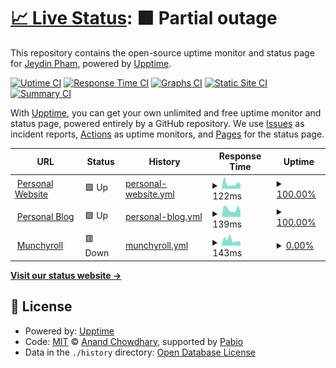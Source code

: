 # [📈 Live Status](https://Jeydin21.github.io/status): <!--live status--> **🟧 Partial outage**

This repository contains the open-source uptime monitor and status page for [Jeydin Pham](j21.dev), powered by [Upptime](https://github.com/upptime/upptime).

[![Uptime CI](https://github.com/Jeydin21/status/workflows/Uptime%20CI/badge.svg)](https://github.com/Jeydin21/status/actions?query=workflow%3A%22Uptime+CI%22)
[![Response Time CI](https://github.com/Jeydin21/status/workflows/Response%20Time%20CI/badge.svg)](https://github.com/Jeydin21/status/actions?query=workflow%3A%22Response+Time+CI%22)
[![Graphs CI](https://github.com/Jeydin21/status/workflows/Graphs%20CI/badge.svg)](https://github.com/Jeydin21/status/actions?query=workflow%3A%22Graphs+CI%22)
[![Static Site CI](https://github.com/Jeydin21/status/workflows/Static%20Site%20CI/badge.svg)](https://github.com/Jeydin21/status/actions?query=workflow%3A%22Static+Site+CI%22)
[![Summary CI](https://github.com/Jeydin21/status/workflows/Summary%20CI/badge.svg)](https://github.com/Jeydin21/status/actions?query=workflow%3A%22Summary+CI%22)

With [Upptime](https://upptime.js.org), you can get your own unlimited and free uptime monitor and status page, powered entirely by a GitHub repository. We use [Issues](https://github.com/Jeydin21/status/issues) as incident reports, [Actions](https://github.com/Jeydin21/status/actions) as uptime monitors, and [Pages](https://Jeydin21.github.io/status) for the status page.

<!--start: status pages-->
<!-- This summary is generated by Upptime (https://github.com/upptime/upptime) -->
<!-- Do not edit this manually, your changes will be overwritten -->
<!-- prettier-ignore -->
| URL | Status | History | Response Time | Uptime |
| --- | ------ | ------- | ------------- | ------ |
| <img alt="" src="https://icons.duckduckgo.com/ip3/j21.dev.ico" height="13"> [Personal Website](https://j21.dev) | 🟩 Up | [personal-website.yml](https://github.com/Jeydin21/Status/commits/HEAD/history/personal-website.yml) | <details><summary><img alt="Response time graph" src="./graphs/personal-website/response-time-week.png" height="20"> 122ms</summary><br><a href="https://status.j21.dev/history/personal-website"><img alt="Response time 150" src="https://img.shields.io/endpoint?url=https%3A%2F%2Fraw.githubusercontent.com%2FJeydin21%2FStatus%2FHEAD%2Fapi%2Fpersonal-website%2Fresponse-time.json"></a><br><a href="https://status.j21.dev/history/personal-website"><img alt="24-hour response time 109" src="https://img.shields.io/endpoint?url=https%3A%2F%2Fraw.githubusercontent.com%2FJeydin21%2FStatus%2FHEAD%2Fapi%2Fpersonal-website%2Fresponse-time-day.json"></a><br><a href="https://status.j21.dev/history/personal-website"><img alt="7-day response time 122" src="https://img.shields.io/endpoint?url=https%3A%2F%2Fraw.githubusercontent.com%2FJeydin21%2FStatus%2FHEAD%2Fapi%2Fpersonal-website%2Fresponse-time-week.json"></a><br><a href="https://status.j21.dev/history/personal-website"><img alt="30-day response time 152" src="https://img.shields.io/endpoint?url=https%3A%2F%2Fraw.githubusercontent.com%2FJeydin21%2FStatus%2FHEAD%2Fapi%2Fpersonal-website%2Fresponse-time-month.json"></a><br><a href="https://status.j21.dev/history/personal-website"><img alt="1-year response time 150" src="https://img.shields.io/endpoint?url=https%3A%2F%2Fraw.githubusercontent.com%2FJeydin21%2FStatus%2FHEAD%2Fapi%2Fpersonal-website%2Fresponse-time-year.json"></a></details> | <details><summary><a href="https://status.j21.dev/history/personal-website">100.00%</a></summary><a href="https://status.j21.dev/history/personal-website"><img alt="All-time uptime 97.83%" src="https://img.shields.io/endpoint?url=https%3A%2F%2Fraw.githubusercontent.com%2FJeydin21%2FStatus%2FHEAD%2Fapi%2Fpersonal-website%2Fuptime.json"></a><br><a href="https://status.j21.dev/history/personal-website"><img alt="24-hour uptime 100.00%" src="https://img.shields.io/endpoint?url=https%3A%2F%2Fraw.githubusercontent.com%2FJeydin21%2FStatus%2FHEAD%2Fapi%2Fpersonal-website%2Fuptime-day.json"></a><br><a href="https://status.j21.dev/history/personal-website"><img alt="7-day uptime 100.00%" src="https://img.shields.io/endpoint?url=https%3A%2F%2Fraw.githubusercontent.com%2FJeydin21%2FStatus%2FHEAD%2Fapi%2Fpersonal-website%2Fuptime-week.json"></a><br><a href="https://status.j21.dev/history/personal-website"><img alt="30-day uptime 100.00%" src="https://img.shields.io/endpoint?url=https%3A%2F%2Fraw.githubusercontent.com%2FJeydin21%2FStatus%2FHEAD%2Fapi%2Fpersonal-website%2Fuptime-month.json"></a><br><a href="https://status.j21.dev/history/personal-website"><img alt="1-year uptime 97.83%" src="https://img.shields.io/endpoint?url=https%3A%2F%2Fraw.githubusercontent.com%2FJeydin21%2FStatus%2FHEAD%2Fapi%2Fpersonal-website%2Fuptime-year.json"></a></details>
| <img alt="" src="https://icons.duckduckgo.com/ip3/blog.j21.dev.ico" height="13"> [Personal Blog](https://blog.j21.dev) | 🟩 Up | [personal-blog.yml](https://github.com/Jeydin21/Status/commits/HEAD/history/personal-blog.yml) | <details><summary><img alt="Response time graph" src="./graphs/personal-blog/response-time-week.png" height="20"> 139ms</summary><br><a href="https://status.j21.dev/history/personal-blog"><img alt="Response time 208" src="https://img.shields.io/endpoint?url=https%3A%2F%2Fraw.githubusercontent.com%2FJeydin21%2FStatus%2FHEAD%2Fapi%2Fpersonal-blog%2Fresponse-time.json"></a><br><a href="https://status.j21.dev/history/personal-blog"><img alt="24-hour response time 161" src="https://img.shields.io/endpoint?url=https%3A%2F%2Fraw.githubusercontent.com%2FJeydin21%2FStatus%2FHEAD%2Fapi%2Fpersonal-blog%2Fresponse-time-day.json"></a><br><a href="https://status.j21.dev/history/personal-blog"><img alt="7-day response time 139" src="https://img.shields.io/endpoint?url=https%3A%2F%2Fraw.githubusercontent.com%2FJeydin21%2FStatus%2FHEAD%2Fapi%2Fpersonal-blog%2Fresponse-time-week.json"></a><br><a href="https://status.j21.dev/history/personal-blog"><img alt="30-day response time 167" src="https://img.shields.io/endpoint?url=https%3A%2F%2Fraw.githubusercontent.com%2FJeydin21%2FStatus%2FHEAD%2Fapi%2Fpersonal-blog%2Fresponse-time-month.json"></a><br><a href="https://status.j21.dev/history/personal-blog"><img alt="1-year response time 208" src="https://img.shields.io/endpoint?url=https%3A%2F%2Fraw.githubusercontent.com%2FJeydin21%2FStatus%2FHEAD%2Fapi%2Fpersonal-blog%2Fresponse-time-year.json"></a></details> | <details><summary><a href="https://status.j21.dev/history/personal-blog">100.00%</a></summary><a href="https://status.j21.dev/history/personal-blog"><img alt="All-time uptime 97.83%" src="https://img.shields.io/endpoint?url=https%3A%2F%2Fraw.githubusercontent.com%2FJeydin21%2FStatus%2FHEAD%2Fapi%2Fpersonal-blog%2Fuptime.json"></a><br><a href="https://status.j21.dev/history/personal-blog"><img alt="24-hour uptime 100.00%" src="https://img.shields.io/endpoint?url=https%3A%2F%2Fraw.githubusercontent.com%2FJeydin21%2FStatus%2FHEAD%2Fapi%2Fpersonal-blog%2Fuptime-day.json"></a><br><a href="https://status.j21.dev/history/personal-blog"><img alt="7-day uptime 100.00%" src="https://img.shields.io/endpoint?url=https%3A%2F%2Fraw.githubusercontent.com%2FJeydin21%2FStatus%2FHEAD%2Fapi%2Fpersonal-blog%2Fuptime-week.json"></a><br><a href="https://status.j21.dev/history/personal-blog"><img alt="30-day uptime 100.00%" src="https://img.shields.io/endpoint?url=https%3A%2F%2Fraw.githubusercontent.com%2FJeydin21%2FStatus%2FHEAD%2Fapi%2Fpersonal-blog%2Fuptime-month.json"></a><br><a href="https://status.j21.dev/history/personal-blog"><img alt="1-year uptime 97.83%" src="https://img.shields.io/endpoint?url=https%3A%2F%2Fraw.githubusercontent.com%2FJeydin21%2FStatus%2FHEAD%2Fapi%2Fpersonal-blog%2Fuptime-year.json"></a></details>
| <img alt="" src="https://icons.duckduckgo.com/ip3/anime.j21.dev.ico" height="13"> [Munchyroll](https://anime.j21.dev) | 🟥 Down | [munchyroll.yml](https://github.com/Jeydin21/Status/commits/HEAD/history/munchyroll.yml) | <details><summary><img alt="Response time graph" src="./graphs/munchyroll/response-time-week.png" height="20"> 143ms</summary><br><a href="https://status.j21.dev/history/munchyroll"><img alt="Response time 165" src="https://img.shields.io/endpoint?url=https%3A%2F%2Fraw.githubusercontent.com%2FJeydin21%2FStatus%2FHEAD%2Fapi%2Fmunchyroll%2Fresponse-time.json"></a><br><a href="https://status.j21.dev/history/munchyroll"><img alt="24-hour response time 143" src="https://img.shields.io/endpoint?url=https%3A%2F%2Fraw.githubusercontent.com%2FJeydin21%2FStatus%2FHEAD%2Fapi%2Fmunchyroll%2Fresponse-time-day.json"></a><br><a href="https://status.j21.dev/history/munchyroll"><img alt="7-day response time 143" src="https://img.shields.io/endpoint?url=https%3A%2F%2Fraw.githubusercontent.com%2FJeydin21%2FStatus%2FHEAD%2Fapi%2Fmunchyroll%2Fresponse-time-week.json"></a><br><a href="https://status.j21.dev/history/munchyroll"><img alt="30-day response time 144" src="https://img.shields.io/endpoint?url=https%3A%2F%2Fraw.githubusercontent.com%2FJeydin21%2FStatus%2FHEAD%2Fapi%2Fmunchyroll%2Fresponse-time-month.json"></a><br><a href="https://status.j21.dev/history/munchyroll"><img alt="1-year response time 165" src="https://img.shields.io/endpoint?url=https%3A%2F%2Fraw.githubusercontent.com%2FJeydin21%2FStatus%2FHEAD%2Fapi%2Fmunchyroll%2Fresponse-time-year.json"></a></details> | <details><summary><a href="https://status.j21.dev/history/munchyroll">0.00%</a></summary><a href="https://status.j21.dev/history/munchyroll"><img alt="All-time uptime 45.08%" src="https://img.shields.io/endpoint?url=https%3A%2F%2Fraw.githubusercontent.com%2FJeydin21%2FStatus%2FHEAD%2Fapi%2Fmunchyroll%2Fuptime.json"></a><br><a href="https://status.j21.dev/history/munchyroll"><img alt="24-hour uptime 0.00%" src="https://img.shields.io/endpoint?url=https%3A%2F%2Fraw.githubusercontent.com%2FJeydin21%2FStatus%2FHEAD%2Fapi%2Fmunchyroll%2Fuptime-day.json"></a><br><a href="https://status.j21.dev/history/munchyroll"><img alt="7-day uptime 0.00%" src="https://img.shields.io/endpoint?url=https%3A%2F%2Fraw.githubusercontent.com%2FJeydin21%2FStatus%2FHEAD%2Fapi%2Fmunchyroll%2Fuptime-week.json"></a><br><a href="https://status.j21.dev/history/munchyroll"><img alt="30-day uptime 0.00%" src="https://img.shields.io/endpoint?url=https%3A%2F%2Fraw.githubusercontent.com%2FJeydin21%2FStatus%2FHEAD%2Fapi%2Fmunchyroll%2Fuptime-month.json"></a><br><a href="https://status.j21.dev/history/munchyroll"><img alt="1-year uptime 45.08%" src="https://img.shields.io/endpoint?url=https%3A%2F%2Fraw.githubusercontent.com%2FJeydin21%2FStatus%2FHEAD%2Fapi%2Fmunchyroll%2Fuptime-year.json"></a></details>

<!--end: status pages-->

[**Visit our status website →**](https://Jeydin21.github.io/status)

## 📄 License

- Powered by: [Upptime](https://github.com/upptime/upptime)
- Code: [MIT](./LICENSE) © [Anand Chowdhary](https://anandchowdhary.com), supported by [Pabio](https://pabio.com)
- Data in the `./history` directory: [Open Database License](https://opendatacommons.org/licenses/odbl/1-0/)
